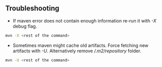 ## Troubleshooting

- If maven error does not contain enough information re-run it with *-X* debug flag.
```bash
mvn -X <rest of the command>
```
- Sometimes maven might cache old artifacts. Force fetching new artifacts with *-U*. Alternatively remove *<home>/.m2/repository* folder.
```bash
mvn -U <rest of the command>
```
